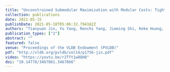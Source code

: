 ```yaml
---
title: "Unconstrained Submodular Maximization with Modular Costs: Tight Approximation and Application to Profit Maximization"
collection: publications
date: 2021-05-15
publishDate: 2021-05-18T05:06:32.794162Z
authors: "Tianyuan Jin, Yu Yang, Renchi Yang, Jieming Shi, Keke Huang, Xiaokui Xiao"
publication_types: ["2"]
abstract: ""
featured: false
venue: "Proceedings of the VLDB Endowment (PVLDB)"
pdf: "http://vldb.org/pvldb/vol14/p1756-jin.pdf"
video: "https://youtu.be/r2Tft1w8QH8"
doi: "10.14778/3467861.3467866"
---
```


